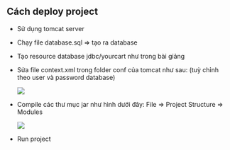 ## Cách deploy project

- Sử dụng tomcat server
- Chạy file database.sql => tạo ra database
- Tạo resource database jdbc/yourcart như trong bài giảng
- Sửa file context.xml trong folder conf của tomcat như sau: (tuỳ chỉnh theo user và password database)

  <img src="https://i.imgur.com/WUm0RR1.png">

- Compile các thư mục jar như hình dưới đây: File => Project Structure => Modules

    <img src="https://i.imgur.com/SlO0VTL.png">

- Run project
